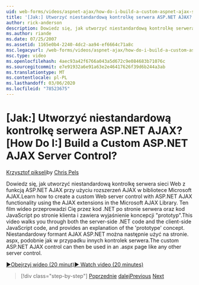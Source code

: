 ```yaml
---
uid: web-forms/videos/aspnet-ajax/how-do-i-build-a-custom-aspnet-ajax-server-control
title: '[Jak:] Utworzyć niestandardową kontrolkę serwera ASP.NET AJAX? | Microsoft Docs'
author: rick-anderson
description: Dowiedz się, jak utworzyć niestandardową kontrolkę serwera sieci Web z funkcją ASP.NET AJAX przy użyciu rozszerzeń AJAX w bibliotece Microsoft AJAX. Ten film wideo przeprowadzi Cię przez Ciebie...
ms.author: riande
ms.date: 07/25/2007
ms.assetid: 1165e0b4-2240-4dc2-aa94-ef6664c71a8c
msc.legacyurl: /web-forms/videos/aspnet-ajax/how-do-i-build-a-custom-aspnet-ajax-server-control
msc.type: video
ms.openlocfilehash: 4aec93a42f6766a043a5d672c9e084683b71076c
ms.sourcegitcommit: e7e91932a6e91a63e2e46417626f39d6b244a3ab
ms.translationtype: MT
ms.contentlocale: pl-PL
ms.lasthandoff: 03/06/2020
ms.locfileid: "78523675"
---
```

# <a name="how-do-i-build-a-custom-aspnet-ajax-server-control"></a><span data-ttu-id="38c7f-105">[Jak:] Utworzyć niestandardową kontrolkę serwera ASP.NET AJAX?</span><span class="sxs-lookup"><span data-stu-id="38c7f-105">[How Do I:] Build a Custom ASP.NET AJAX Server Control?</span></span>

<span data-ttu-id="38c7f-106">[Krzysztof pikseli](https://twitter.com/chrispels)</span><span class="sxs-lookup"><span data-stu-id="38c7f-106">by [Chris Pels](https://twitter.com/chrispels)</span></span>

<span data-ttu-id="38c7f-107">Dowiedz się, jak utworzyć niestandardową kontrolkę serwera sieci Web z funkcją ASP.NET AJAX przy użyciu rozszerzeń AJAX w bibliotece Microsoft AJAX.</span><span class="sxs-lookup"><span data-stu-id="38c7f-107">Learn how to create a custom Web server control with ASP.NET AJAX functionality using the AJAX extensions in the Microsoft AJAX Library.</span></span> <span data-ttu-id="38c7f-108">Ten film wideo przeprowadzi Cię przez kod .NET po stronie serwera oraz kod JavaScript po stronie klienta i zawiera wyjaśnienie koncepcji "prototyp".</span><span class="sxs-lookup"><span data-stu-id="38c7f-108">This video walks you through both the server-side .NET code and the client-side JavaScript code, and provides an explanation of the 'prototype' concept.</span></span> <span data-ttu-id="38c7f-109">Niestandardowy formant AJAX ASP.NET można następnie użyć na stronie. aspx, podobnie jak w przypadku innych kontrolek serwera.</span><span class="sxs-lookup"><span data-stu-id="38c7f-109">The custom ASP.NET AJAX control can then be used in an .aspx page like any other server control.</span></span>

[<span data-ttu-id="38c7f-110">&#9654;Obejrzyj wideo (20 minut)</span><span class="sxs-lookup"><span data-stu-id="38c7f-110">&#9654; Watch video (20 minutes)</span></span>](https://channel9.msdn.com/Blogs/ASP-NET-Site-Videos/how-do-i-build-a-custom-aspnet-ajax-server-control)

> [!div class="step-by-step"]
> <span data-ttu-id="38c7f-111">[Poprzednie](how-do-i-debug-aspnet-ajax-applications-using-visual-studio-2005.md)
> [dalej](how-do-i-use-javascript-to-refresh-an-aspnet-ajax-updatepanel.md)</span><span class="sxs-lookup"><span data-stu-id="38c7f-111">[Previous](how-do-i-debug-aspnet-ajax-applications-using-visual-studio-2005.md)
[Next](how-do-i-use-javascript-to-refresh-an-aspnet-ajax-updatepanel.md)</span></span>

